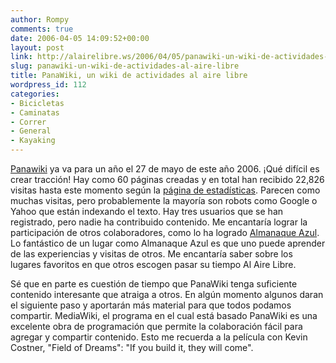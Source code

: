 ```yaml
---
author: Rompy
comments: true
date: 2006-04-05 14:09:52+00:00
layout: post
link: http://alairelibre.ws/2006/04/05/panawiki-un-wiki-de-actividades-al-aire-libre
slug: panawiki-un-wiki-de-actividades-al-aire-libre
title: PanaWiki, un wiki de actividades al aire libre
wordpress_id: 112
categories:
- Bicicletas
- Caminatas
- Correr
- General
- Kayaking
---
```


[Panawiki](http://wiki.alairelibre.net) ya va para un año el 27 de mayo de este año 2006. ¡Qué difícil es crear tracción! Hay como 60 páginas creadas y en total han recibido 22,826 visitas hasta este momento según la [página de estadísticas](http://wiki.alairelibre.net/wiki/Especial:Statistics). Parecen como muchas visitas, pero probablemente la mayoría son robots como Google o Yahoo que están indexando el texto. Hay tres usuarios que se han registrado, pero nadie ha contribuido contenido. Me encantaría lograr la participación de otros colaboradores, como lo ha logrado [Almanaque Azul](http://almanaqueazul.org). Lo fantástico de un lugar como Almanaque Azul es que uno puede aprender de las experiencias y visitas de otros. Me encantaría saber sobre los lugares favoritos en que otros escogen pasar su tiempo Al Aire Libre.

Sé que en parte es cuestión de tiempo que PanaWiki tenga suficiente contenido interesante que atraiga a otros. En algún momento algunos daran el siguiente paso y aportarán más material para que todos podamos compartir. MediaWiki, el programa en el cual está basado PanaWiki es una excelente obra de programación que permite la colaboración fácil para agregar y compartir contenido. Esto me recuerda a la película con Kevin Costner, "Field of Dreams": "If you build it, they will come".
